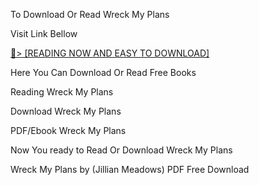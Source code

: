 To Download Or Read Wreck My Plans

Visit Link Bellow

<a href="https://uk.ebookarea.xyz/?book=210051590-wreck-my-plans">📖&gt; [READING NOW AND EASY TO DOWNLOAD]</a>

Here You Can Download Or Read Free Books

Reading Wreck My Plans

Download Wreck My Plans

PDF/Ebook Wreck My Plans

Now You ready to Read Or Download Wreck My Plans

Wreck My Plans by (Jillian Meadows) PDF Free Download
